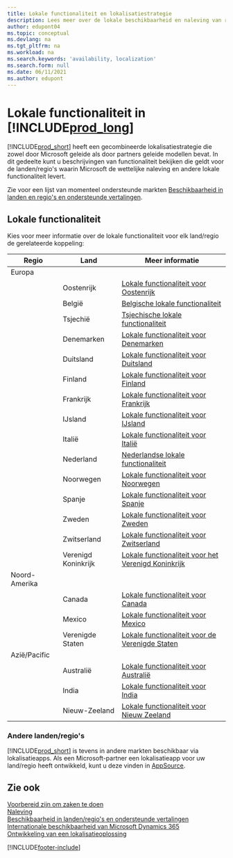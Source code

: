 ```yaml
---
title: Lokale functionaliteit en lokalisatiestrategie
description: Lees meer over de lokale beschikbaarheid en naleving van regelgeving in Business Central voor de landen/regio's waar Microsoft de lokale functionaliteit biedt.
author: edupont04
ms.topic: conceptual
ms.devlang: na
ms.tgt_pltfrm: na
ms.workload: na
ms.search.keywords: 'availability, localization'
ms.search.form: null
ms.date: 06/11/2021
ms.author: edupont
---
```

# Lokale functionaliteit in [!INCLUDE[prod_long](includes/prod_long.md)]

[!INCLUDE[prod_short](includes/prod_short.md)] heeft een gecombineerde lokalisatiestrategie die zowel door Microsoft geleide als door partners geleide modellen bevat. In dit gedeelte kunt u beschrijvingen van functionaliteit bekijken die geldt voor de landen/regio's waarin Microsoft de wettelijke naleving en andere lokale functionaliteit levert.  

Zie voor een lijst van momenteel ondersteunde markten [Beschikbaarheid in landen en regio's en ondersteunde vertalingen](/dynamics365/business-central/dev-itpro/compliance/apptest-countries-and-translations?toc=/dynamics365/business-central/toc.json).  

## Lokale functionaliteit

Kies voor meer informatie over de lokale functionaliteit voor elk land/regio de gerelateerde koppeling:

| Regio | Land | Meer informatie |
| --- | --- |--- |
| Europa |  | |
|        | Oostenrijk | [Lokale functionaliteit voor Oostenrijk](localfunctionality/austria/austria-local-functionality.md) |
|        | België | [Belgische lokale functionaliteit](localfunctionality/belgium/belgium-local-functionality.md) |
|        | Tsjechië | [Tsjechische lokale functionaliteit](localfunctionality/czech/czech-local-functionality.md) |
|        | Denemarken | [Lokale functionaliteit voor Denemarken](localfunctionality/denmark/denmark-local-functionality.md) |
|        | Duitsland | [Lokale functionaliteit voor Duitsland](localfunctionality/germany/germany-local-functionality.md) |
|        | Finland | [Lokale functionaliteit voor Finland](localfunctionality/finland/finland-local-functionality.md) |
|        | Frankrijk | [Lokale functionaliteit voor Frankrijk](localfunctionality/france/france-local-functionality.md) |
|        | IJsland | [Lokale functionaliteit voor IJsland](localfunctionality/iceland/iceland-local-functionality.md) |
|        | Italië | [Lokale functionaliteit voor Italië](localfunctionality/italy/italy-local-functionality.md) |
|        | Nederland | [Nederlandse lokale functionaliteit](localfunctionality/netherlands/netherlands-local-functionality.md) |
|        | Noorwegen | [Lokale functionaliteit voor Noorwegen](localfunctionality/norway/norway-local-functionality.md) |
|        | Spanje | [Lokale functionaliteit voor Spanje](localfunctionality/spain/spain-local-functionality.md) |
|        | Zweden | [Lokale functionaliteit voor Zweden](localfunctionality/sweden/sweden-local-functionality.md) |
|        | Zwitserland | [Lokale functionaliteit voor Zwitserland](localfunctionality/switzerland/switzerland-local-functionality.md) |
|        | Verenigd Koninkrijk | [Lokale functionaliteit voor het Verenigd Koninkrijk](localfunctionality/unitedkingdom/united-kingdom-local-functionality.md) |
| Noord-Amerika |       |  |
|        | Canada|[Lokale functionaliteit voor Canada](localfunctionality/canada/canada-local-functionality.md) |
|        | Mexico | [Lokale functionaliteit voor Mexico](localfunctionality/mexico/mexico-local-functionality.md) |
|        | Verenigde Staten|[Lokale functionaliteit voor de Verenigde Staten](localfunctionality/unitedstates/united-states-local-functionality.md) |
| Azië/Pacific |       |  |
|        | Australië | [Lokale functionaliteit voor Australië](localfunctionality/australia/australia-local-functionality.md) |
|        | India | [Lokale functionaliteit voor India](LocalFunctionality/India/india-local-functionality.md) |
|        | Nieuw-Zeeland | [Lokale functionaliteit voor Nieuw Zeeland](localfunctionality/newzealand/new-zealand-local-functionality.md) |

### Andere landen/regio's

[!INCLUDE[prod_short](includes/prod_short.md)] is tevens in andere markten beschikbaar via lokalisatieapps. Als een Microsoft-partner een lokalisatieapp voor uw land/regio heeft ontwikkeld, kunt u deze vinden in [AppSource](https://go.microsoft.com/fwlink/?linkid=2081646).

## Zie ook

[Voorbereid zijn om zaken te doen](ui-get-ready-business.md)  
[Naleving](compliance/compliance-overview.md)  
[Beschikbaarheid in landen/regio's en ondersteunde vertalingen](/dynamics365/business-central/dev-itpro/compliance/apptest-countries-and-translations?toc=/dynamics365/business-central/toc.json)  
[Internationale beschikbaarheid van Microsoft Dynamics 365](/dynamics365/get-started/availability)  
[Ontwikkeling van een lokalisatieoplossing](/dynamics365/business-central/dev-itpro/developer/readiness/readiness-develop-localization)  


[!INCLUDE[footer-include](includes/footer-banner.md)]
